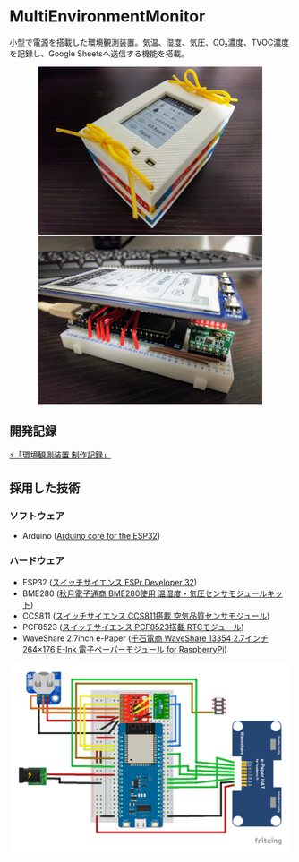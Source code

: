 # MultiEnvironmentMonitor
小型で電源を搭載した環境観測装置。気温、湿度、気圧、CO₂濃度、TVOC濃度を記録し、Google Sheetsへ送信する機能を搭載。

<p align="center">
  <img src="image/photo1.jpg" alt="外観写真" width="400" />
  <img src="image/photo2.jpg" alt="ブレッドボード写真" width="400" />
</p>

## 開発記録

[⚡️「環境観測装置 制作記録」](https://twitter.com/i/events/1276877957097680896)

## 採用した技術
### ソフトウェア

- Arduino ([Arduino core for the ESP32](https://github.com/espressif/arduino-esp32))

### ハードウェア

- ESP32 ([スイッチサイエンス ESPr Developer 32](https://www.switch-science.com/catalog/3210/))
- BME280 ([秋月電子通商 BME280使用 温湿度・気圧センサモジュールキット](http://akizukidenshi.com/catalog/g/gK-09421))
- CCS811 ([スイッチサイエンス CCS811搭載 空気品質センサモジュール](https://www.switch-science.com/catalog/3298/))
- PCF8523 ([スイッチサイエンス PCF8523搭載 RTCモジュール](https://www.switch-science.com/catalog/3037/))
- WaveShare 2.7inch e-Paper ([千石電商 WaveShare 13354 2.7インチ 264×176 E-Ink 電子ペーパーモジュール for RaspberryPi](https://www.sengoku.co.jp/mod/sgk_cart/detail.php?code=EEHD-58WL))

![配線図](image/fritzing.png)
